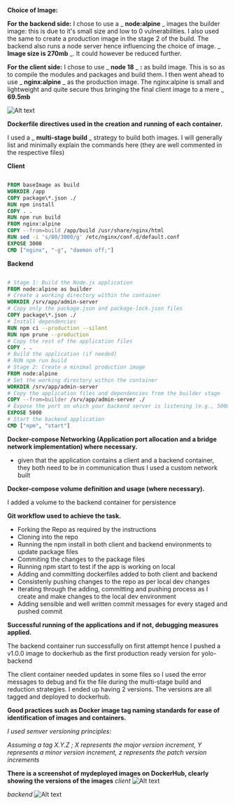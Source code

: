 **Choice of Image:**

**For the backend side:** I chose to use a _ **node:alpine** _ images the builder image: this is due to it's small size and low to 0 vulnerabilities. I also used the same to create a production image in the stage 2 of the build. The backend also runs a node server hence influencing the choice of image. _ **Image size is 270mb** _. It could however be reduced further.

**For the client side:** I chose to use _ **node 18** _ **:** as build image. This is so as to compile the modules and packages and build them. I then went ahead to use _ **nginx:alpine** _ as the production image. The nginx:alpine is small and lightweight and quite secure thus bringing the final client image to a mere _ **69.5mb** 

![Alt text](<explanation images/Image-sizes.png>)


**Dockerfile directives used in the creation and running of each container.**

I used a _ **multi-stage build** _ strategy to build both images. I will generally list and minimally explain the commands here (they are well commented in the respective files)

**Client**

```dockerfile

FROM baseImage as build
WORKDIR /app
COPY package\*.json ./
RUN npm install
COPY . .
RUN npm run build
FROM nginx:alpine
COPY --from=build /app/build /usr/share/nginx/html
RUN sed -i 's/80/3000/g' /etc/nginx/conf.d/default.conf
EXPOSE 3000
CMD ["nginx", "-g", "daemon off;"]

```

**Backend**

```dockerfile

# Stage 1: Build the Node.js application
FROM node:alpine as builder
# Create a working directory within the container
WORKDIR /srv/app/admin-server
# Copy only the package.json and package-lock.json files
COPY package\*.json ./
# Install dependencies
RUN npm ci --production --silent
RUN npm prune --production
# Copy the rest of the application files
COPY . .
# Build the application (if needed)
# RUN npm run build
# Stage 2: Create a minimal production image
FROM node:alpine
# Set the working directory within the container
WORKDIR /srv/app/admin-server
# Copy the application files and dependencies from the builder stage
COPY --from=builder /srv/app/admin-server ./
# Expose the port on which your backend server is listening (e.g., 5000)
EXPOSE 5000
# Start the backend application
CMD ["npm", "start"]

```

**Docker-compose Networking (Application port allocation and a bridge network implementation) where necessary.**

- given that the application contains a client and a backend container, they both need to be in communication thus I used a custom network built

**Docker-compose volume definition and usage (where necessary).**

I added a volume to the backend container for persistence

**Git workflow used to achieve the task.**

- Forking the Repo as required by the instructions
- Cloning into the repo
- Running the npm install in both client and backend environments to update package files
- Commiting the changes to the package files
- Running npm start to test if the app is working on local
- Adding and committing dockerfiles added to both client and backend
- Consistenly pushing changes to the repo as per local dev changes
- Iterating through the adding, committing and pushing process as I create and make changes to the local dev environment
- Adding sensible and well written commit messages for every staged and pushed commit

**Successful running of the applications and if not, debugging measures applied.**

The backend container run successfully on first attempt hence I pushed a v1.0.0 image to dockerhub as the first production ready version for yolo-backend

The client container needed updates in some files so I used the error messages to debug and fix the file during the multi-stage build and reduction strategies. I ended up having 2 versions. The versions are all tagged and deployed to dockerhub.

**Good practices such as Docker image tag naming standards for ease of identification of images and containers.**

_I used semver versioning principles:_

_Assuming a tag X.Y.Z ; X represents the major version increment, Y represents a minor version increment, z represents the patch version increments_

 **There is a screenshot of mydeployed images on DockerHub, clearly showing the versions of the images**
 *client*
 ![Alt text](<explanation images/yolo-client.png>)

 *backend*
![Alt text](<explanation images/yolo-backend.png>)